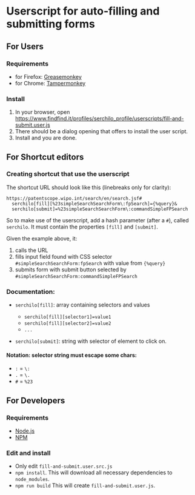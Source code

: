 # Userscript for auto-filling and submitting forms

## For Users

### Requirements

- for Firefox: [Greasemonkey](https://addons.mozilla.org/firefox/addon/greasemonkey/) 
- for Chrome: [Tampermonkey](https://chrome.google.com/webstore/detail/tampermonkey/dhdgffkkebhmkfjojejmpbldmpobfkfo)

### Install

1. In your browser, open https://www.findfind.it/profiles/serchilo_profile/userscripts/fill-and-submit.user.js
2. There should be a dialog opening that offers to install the user script. 
3. Install and you are done.

## For Shortcut editors

### Creating shortcut that use the userscript

The shortcut URL should look like this (linebreaks only for clarity):

    https://patentscope.wipo.int/search/en/search.jsf#
      serchilo[fill][%23simpleSearchSearchForm\:fpSearch]={%query}&
      serchilo[submit]=%23simpleSearchSearchForm\:commandSimpleFPSearch

So to make use of the userscript, add a hash parameter (after a `#`), called `serchilo`. It must contain the properties `[fill]` and `[submit]`.

Given the example above, it:

1. calls the URL
2. fills input field found with CSS selector `#simpleSearchSearchForm:fpSearch` with value from `{%query}`
3. submits form with submit button selected by `#simpleSearchSearchForm:commandSimpleFPSearch`

### Documentation:

- `serchilo[fill]`: array containing selectors and values
  - `serchilo[fill][selector1]=value1`
  - `serchilo[fill][selector2]=value2`
  - `...`

- `serchilo[submit]`: string with selector of element to click on.

#### Notation: selector string must escape some chars:

-  `:` = `\:`
-  `.` = `\.`
-  `#` = `%23`
 

## For Developers

### Requirements

- [Node.js](https://nodejs.org/)
- [NPM](https://www.npmjs.com)

### Edit and install

- Only edit `fill-and-submit.user.src.js`
- `npm install`. This will download all necessary dependencies to `node_modules`.
- `npm run build` This will create `fill-and-submit.user.js`.
